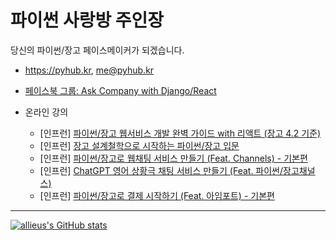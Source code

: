 # 파이썬 사랑방 주인장

당신의 파이썬/장고 페이스메이커가 되겠습니다.

+ https://pyhub.kr, me@pyhub.kr
+ [페이스북 그룹: Ask Company with Django/React](https://www.facebook.com/groups/askdjango)

+ 온라인 강의
  - [인프런] [파이썬/장고 웹서비스 개발 완벽 가이드 with 리액트 (장고 4.2 기준)](https://inf.run/Fcn6n)
  - [인프런] [장고 설계철학으로 시작하는 파이썬/장고 입문](https://inf.run/7J1S)
  - [인프런] [파이썬/장고로 웹채팅 서비스 만들기 (Feat. Channels) - 기본편](https://inf.run/iMQ9)
  - [인프런] [ChatGPT 영어 상황극 채팅 서비스 만들기 (Feat. 파이썬/장고채널스)](https://inf.run/ySNr)
  - [인프런] [파이썬/장고로 결제 시작하기 (Feat. 아임포트) - 기본편](https://inf.run/A8Hm)

---

[![allieus's GitHub stats](https://github-readme-stats.vercel.app/api?username=allieus)](https://github.com/anuraghazra/github-readme-stats)
